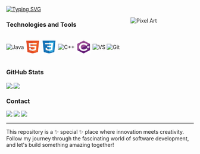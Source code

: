 [![Typing SVG](https://readme-typing-svg.demolab.com?font=&size=35&pause=1000&width=435&lines=Welcome+to+my+Github+Profile!;Hi%2C+everyone%2C+I'm+Jeysi)](https://git.io/typing-svg)

<img src="https://github.com/user-attachments/assets/3dd95ed7-9349-404f-8506-a3ad9a4cf5fb" alt="Pixel Art" align="right" width="170">

###  Technologies and Tools

<div style="display: inline_block"><br>
  <img align="center" alt="Java" height="35" width="40" src="https://img.icons8.com/?size=100&id=13679&format=png&color=000000">
  <img align="center" alt="HTML" height="35" width="40" src="https://raw.githubusercontent.com/devicons/devicon/master/icons/html5/html5-original.svg">
  <img align="center" alt="CSS" height="35" width="40" src="https://raw.githubusercontent.com/devicons/devicon/master/icons/css3/css3-original.svg">
  <img align="center" alt="C++" height="35" width="40" src="https://img.icons8.com/?size=100&id=40669&format=png&color=000000">
  <img align="center" alt="Csharp" height="35" width="40" src="https://raw.githubusercontent.com/devicons/devicon/master/icons/csharp/csharp-original.svg">
  <img align="center" alt="VS" height="35" width="40" src="https://cdn.jsdelivr.net/gh/devicons/devicon/icons/vscode/vscode-original.svg">
  <img align="center" alt="Git" height="35" width="40" src="https://cdn.jsdelivr.net/gh/devicons/devicon/icons/git/git-original.svg">
</div><br>

###  GitHub Stats


<a href="https://github.com/Jeysixczs/github-readme-stats">
  <img height=200 align="center" src="https://github-readme-stats.vercel.app/api?username=Jeysixczs&show_icons=true&theme=one_dark_pro&include_all_commits=true&count_private=true" />
</a>
<a href="https://github.com/Jeysixczs/convoychat">
  <img height=200 align="center" src="https://github-readme-stats.vercel.app/api/top-langs?username=Jeysixczs&layout=compact&langs_count=7&theme=one_dark_pro" />
</a>
  
###  Contact

<div> 
  <a href="https://www.facebook.com/Jeysixczs" target="_blank"><img src="https://img.icons8.com/?size=50&id=118497&format=png&color=000000" target="_blank"></a> 
  <a href="mailto:johncarloaquino75@gmail.com"><img src="https://img.icons8.com/?size=50&id=P7UIlhbpWzZm&format=png&color=000000" target="_blank"></a>
  <a href="https://www.instagram.com/chogssss/"><img src="https://img.icons8.com/?size=50&id=Xy10Jcu1L2Su&format=png&color=000000" target="_blank"></a>
</div>

---

This repository is a ✨ special ✨ place where innovation meets creativity. Follow my journey through the fascinating world of software development, and let's build something amazing together!
